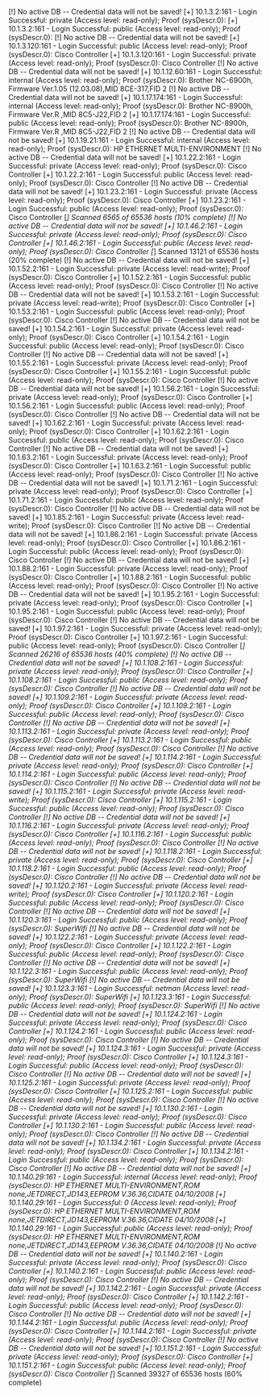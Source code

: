 [!] No active DB -- Credential data will not be saved!
[+] 10.1.3.2:161 - Login Successful: private (Access level: read-only); Proof (sysDescr.0): 
[+] 10.1.3.2:161 - Login Successful: public (Access level: read-only); Proof (sysDescr.0): 
[!] No active DB -- Credential data will not be saved!
[+] 10.1.3.120:161 - Login Successful: public (Access level: read-only); Proof (sysDescr.0): Cisco Controller
[+] 10.1.3.120:161 - Login Successful: private (Access level: read-only); Proof (sysDescr.0): Cisco Controller
[!] No active DB -- Credential data will not be saved!
[+] 10.1.12.60:161 - Login Successful: internal (Access level: read-only); Proof (sysDescr.0): Brother NC-6900h, Firmware Ver.1.05  (12.03.08),MID 8CE-317,FID 2
[!] No active DB -- Credential data will not be saved!
[+] 10.1.17.174:161 - Login Successful: internal (Access level: read-only); Proof (sysDescr.0): Brother NC-8900h, Firmware Ver.R  ,MID 8C5-J22,FID 2
[+] 10.1.17.174:161 - Login Successful: public (Access level: read-only); Proof (sysDescr.0): Brother NC-8900h, Firmware Ver.R  ,MID 8C5-J22,FID 2
[!] No active DB -- Credential data will not be saved!
[+] 10.1.19.21:161 - Login Successful: internal (Access level: read-only); Proof (sysDescr.0): HP ETHERNET MULTI-ENVIRONMENT
[!] No active DB -- Credential data will not be saved!
[+] 10.1.22.2:161 - Login Successful: private (Access level: read-only); Proof (sysDescr.0): Cisco Controller
[+] 10.1.22.2:161 - Login Successful: public (Access level: read-only); Proof (sysDescr.0): Cisco Controller
[!] No active DB -- Credential data will not be saved!
[+] 10.1.23.2:161 - Login Successful: private (Access level: read-only); Proof (sysDescr.0): Cisco Controller
[+] 10.1.23.2:161 - Login Successful: public (Access level: read-only); Proof (sysDescr.0): Cisco Controller
[*] Scanned  6565 of 65536 hosts (10% complete)
[!] No active DB -- Credential data will not be saved!
[+] 10.1.46.2:161 - Login Successful: private (Access level: read-only); Proof (sysDescr.0): Cisco Controller
[+] 10.1.46.2:161 - Login Successful: public (Access level: read-only); Proof (sysDescr.0): Cisco Controller
[*] Scanned 13121 of 65536 hosts (20% complete)
[!] No active DB -- Credential data will not be saved!
[+] 10.1.52.2:161 - Login Successful: private (Access level: read-write); Proof (sysDescr.0): Cisco Controller
[+] 10.1.52.2:161 - Login Successful: public (Access level: read-only); Proof (sysDescr.0): Cisco Controller
[!] No active DB -- Credential data will not be saved!
[+] 10.1.53.2:161 - Login Successful: private (Access level: read-write); Proof (sysDescr.0): Cisco Controller
[+] 10.1.53.2:161 - Login Successful: public (Access level: read-only); Proof (sysDescr.0): Cisco Controller
[!] No active DB -- Credential data will not be saved!
[+] 10.1.54.2:161 - Login Successful: private (Access level: read-only); Proof (sysDescr.0): Cisco Controller
[+] 10.1.54.2:161 - Login Successful: public (Access level: read-only); Proof (sysDescr.0): Cisco Controller
[!] No active DB -- Credential data will not be saved!
[+] 10.1.55.2:161 - Login Successful: private (Access level: read-only); Proof (sysDescr.0): Cisco Controller
[+] 10.1.55.2:161 - Login Successful: public (Access level: read-only); Proof (sysDescr.0): Cisco Controller
[!] No active DB -- Credential data will not be saved!
[+] 10.1.56.2:161 - Login Successful: private (Access level: read-only); Proof (sysDescr.0): Cisco Controller
[+] 10.1.56.2:161 - Login Successful: public (Access level: read-only); Proof (sysDescr.0): Cisco Controller
[!] No active DB -- Credential data will not be saved!
[+] 10.1.62.2:161 - Login Successful: private (Access level: read-only); Proof (sysDescr.0): Cisco Controller
[+] 10.1.62.2:161 - Login Successful: public (Access level: read-only); Proof (sysDescr.0): Cisco Controller
[!] No active DB -- Credential data will not be saved!
[+] 10.1.63.2:161 - Login Successful: private (Access level: read-only); Proof (sysDescr.0): Cisco Controller
[+] 10.1.63.2:161 - Login Successful: public (Access level: read-only); Proof (sysDescr.0): Cisco Controller
[!] No active DB -- Credential data will not be saved!
[+] 10.1.71.2:161 - Login Successful: private (Access level: read-only); Proof (sysDescr.0): Cisco Controller
[+] 10.1.71.2:161 - Login Successful: public (Access level: read-only); Proof (sysDescr.0): Cisco Controller
[!] No active DB -- Credential data will not be saved!
[+] 10.1.85.2:161 - Login Successful: private (Access level: read-write); Proof (sysDescr.0): Cisco Controller
[!] No active DB -- Credential data will not be saved!
[+] 10.1.86.2:161 - Login Successful: private (Access level: read-only); Proof (sysDescr.0): Cisco Controller
[+] 10.1.86.2:161 - Login Successful: public (Access level: read-only); Proof (sysDescr.0): Cisco Controller
[!] No active DB -- Credential data will not be saved!
[+] 10.1.88.2:161 - Login Successful: private (Access level: read-only); Proof (sysDescr.0): Cisco Controller
[+] 10.1.88.2:161 - Login Successful: public (Access level: read-only); Proof (sysDescr.0): Cisco Controller
[!] No active DB -- Credential data will not be saved!
[+] 10.1.95.2:161 - Login Successful: private (Access level: read-only); Proof (sysDescr.0): Cisco Controller
[+] 10.1.95.2:161 - Login Successful: public (Access level: read-only); Proof (sysDescr.0): Cisco Controller
[!] No active DB -- Credential data will not be saved!
[+] 10.1.97.2:161 - Login Successful: private (Access level: read-only); Proof (sysDescr.0): Cisco Controller
[+] 10.1.97.2:161 - Login Successful: public (Access level: read-only); Proof (sysDescr.0): Cisco Controller
[*] Scanned 26216 of 65536 hosts (40% complete)
[!] No active DB -- Credential data will not be saved!
[+] 10.1.108.2:161 - Login Successful: private (Access level: read-only); Proof (sysDescr.0): Cisco Controller
[+] 10.1.108.2:161 - Login Successful: public (Access level: read-only); Proof (sysDescr.0): Cisco Controller
[!] No active DB -- Credential data will not be saved!
[+] 10.1.109.2:161 - Login Successful: private (Access level: read-only); Proof (sysDescr.0): Cisco Controller
[+] 10.1.109.2:161 - Login Successful: public (Access level: read-only); Proof (sysDescr.0): Cisco Controller
[!] No active DB -- Credential data will not be saved!
[+] 10.1.113.2:161 - Login Successful: private (Access level: read-only); Proof (sysDescr.0): Cisco Controller
[+] 10.1.113.2:161 - Login Successful: public (Access level: read-only); Proof (sysDescr.0): Cisco Controller
[!] No active DB -- Credential data will not be saved!
[+] 10.1.114.2:161 - Login Successful: private (Access level: read-only); Proof (sysDescr.0): Cisco Controller
[+] 10.1.114.2:161 - Login Successful: public (Access level: read-only); Proof (sysDescr.0): Cisco Controller
[!] No active DB -- Credential data will not be saved!
[+] 10.1.115.2:161 - Login Successful: private (Access level: read-write); Proof (sysDescr.0): Cisco Controller
[+] 10.1.115.2:161 - Login Successful: public (Access level: read-only); Proof (sysDescr.0): Cisco Controller
[!] No active DB -- Credential data will not be saved!
[+] 10.1.116.2:161 - Login Successful: private (Access level: read-only); Proof (sysDescr.0): Cisco Controller
[+] 10.1.116.2:161 - Login Successful: public (Access level: read-only); Proof (sysDescr.0): Cisco Controller
[!] No active DB -- Credential data will not be saved!
[+] 10.1.118.2:161 - Login Successful: private (Access level: read-only); Proof (sysDescr.0): Cisco Controller
[+] 10.1.118.2:161 - Login Successful: public (Access level: read-only); Proof (sysDescr.0): Cisco Controller
[!] No active DB -- Credential data will not be saved!
[+] 10.1.120.2:161 - Login Successful: private (Access level: read-write); Proof (sysDescr.0): Cisco Controller
[+] 10.1.120.2:161 - Login Successful: public (Access level: read-only); Proof (sysDescr.0): Cisco Controller
[!] No active DB -- Credential data will not be saved!
[+] 10.1.120.3:161 - Login Successful: public (Access level: read-only); Proof (sysDescr.0): SuperWifi
[!] No active DB -- Credential data will not be saved!
[+] 10.1.122.2:161 - Login Successful: private (Access level: read-only); Proof (sysDescr.0): Cisco Controller
[+] 10.1.122.2:161 - Login Successful: public (Access level: read-only); Proof (sysDescr.0): Cisco Controller
[!] No active DB -- Credential data will not be saved!
[+] 10.1.122.3:161 - Login Successful: public (Access level: read-only); Proof (sysDescr.0): SuperWifi
[!] No active DB -- Credential data will not be saved!
[+] 10.1.123.3:161 - Login Successful: netman (Access level: read-only); Proof (sysDescr.0): SuperWifi
[+] 10.1.123.3:161 - Login Successful: public (Access level: read-only); Proof (sysDescr.0): SuperWifi
[!] No active DB -- Credential data will not be saved!
[+] 10.1.124.2:161 - Login Successful: private (Access level: read-only); Proof (sysDescr.0): Cisco Controller
[+] 10.1.124.2:161 - Login Successful: public (Access level: read-only); Proof (sysDescr.0): Cisco Controller
[!] No active DB -- Credential data will not be saved!
[+] 10.1.124.3:161 - Login Successful: private (Access level: read-only); Proof (sysDescr.0): Cisco Controller
[+] 10.1.124.3:161 - Login Successful: public (Access level: read-only); Proof (sysDescr.0): Cisco Controller
[!] No active DB -- Credential data will not be saved!
[+] 10.1.125.2:161 - Login Successful: private (Access level: read-only); Proof (sysDescr.0): Cisco Controller
[+] 10.1.125.2:161 - Login Successful: public (Access level: read-only); Proof (sysDescr.0): Cisco Controller
[!] No active DB -- Credential data will not be saved!
[+] 10.1.130.2:161 - Login Successful: private (Access level: read-only); Proof (sysDescr.0): Cisco Controller
[+] 10.1.130.2:161 - Login Successful: public (Access level: read-only); Proof (sysDescr.0): Cisco Controller
[!] No active DB -- Credential data will not be saved!
[+] 10.1.134.2:161 - Login Successful: private (Access level: read-only); Proof (sysDescr.0): Cisco Controller
[+] 10.1.134.2:161 - Login Successful: public (Access level: read-only); Proof (sysDescr.0): Cisco Controller
[!] No active DB -- Credential data will not be saved!
[+] 10.1.140.29:161 - Login Successful: internal (Access level: read-only); Proof (sysDescr.0): HP ETHERNET MULTI-ENVIRONMENT,ROM none,JETDIRECT,JD143,EEPROM V.36.36,CIDATE 04/10/2008
[+] 10.1.140.29:161 - Login Successful: 0 (Access level: read-only); Proof (sysDescr.0): HP ETHERNET MULTI-ENVIRONMENT,ROM none,JETDIRECT,JD143,EEPROM V.36.36,CIDATE 04/10/2008
[+] 10.1.140.29:161 - Login Successful: public (Access level: read-only); Proof (sysDescr.0): HP ETHERNET MULTI-ENVIRONMENT,ROM none,JETDIRECT,JD143,EEPROM V.36.36,CIDATE 04/10/2008
[!] No active DB -- Credential data will not be saved!
[+] 10.1.140.2:161 - Login Successful: private (Access level: read-only); Proof (sysDescr.0): Cisco Controller
[+] 10.1.140.2:161 - Login Successful: public (Access level: read-only); Proof (sysDescr.0): Cisco Controller
[!] No active DB -- Credential data will not be saved!
[+] 10.1.142.2:161 - Login Successful: private (Access level: read-only); Proof (sysDescr.0): Cisco Controller
[+] 10.1.142.2:161 - Login Successful: public (Access level: read-only); Proof (sysDescr.0): Cisco Controller
[!] No active DB -- Credential data will not be saved!
[+] 10.1.144.2:161 - Login Successful: public (Access level: read-only); Proof (sysDescr.0): Cisco Controller
[+] 10.1.144.2:161 - Login Successful: private (Access level: read-only); Proof (sysDescr.0): Cisco Controller
[!] No active DB -- Credential data will not be saved!
[+] 10.1.151.2:161 - Login Successful: private (Access level: read-only); Proof (sysDescr.0): Cisco Controller
[+] 10.1.151.2:161 - Login Successful: public (Access level: read-only); Proof (sysDescr.0): Cisco Controller
[*] Scanned 39327 of 65536 hosts (60% complete)
